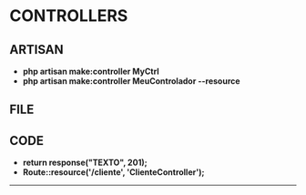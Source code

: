# CONTROLLERS

## ARTISAN 

- **php artisan make:controller MyCtrl**
- **php artisan make:controller MeuControlador --resource**

## FILE



## CODE

- **return response("TEXTO", 201);**
- **Route::resource('/cliente', 'ClienteController');**

<hr>
